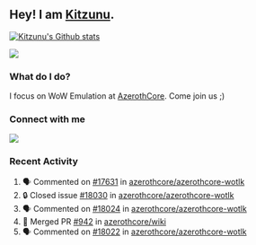 ## Hey! I am [Kitzunu](https://Github.com/Kitzunu).

<!--<a href="https://github-readme-stats.kitzunu.vercel.app/api?username=Kitzunu&show_icons=true&theme=dark">
  <img align="center" src="https://github-readme-stats.kitzunu.vercel.app/api?username=Kitzunu&show_icons=true&theme=dark" />
</a>-->

[![Kitzunu's Github stats](https://github-readme-stats.vercel.app/api?username=kitzunu&theme=github_dark&show_icons=true)](https://github.com/Kitzunu)

<a href="https://github-readme-stats.kitzunu.vercel.app/api?username=Kitzunu&show_icons=true&theme=dark">
  <img align="center" src="https://github-readme-stats.vercel.app/api/top-langs/?username=Kitzunu&layout=compact&theme=dark" />
</a>

### What do I do?

I focus on WoW Emulation at [AzerothCore](https://Github.com/AzerothCore). Come join us ;)

### Connect with me
[![](https://img.shields.io/badge/AzerothCore%20Discord-Connect%20with%20me!-green)](https://discord.com/invite/gkt4y2x)

### Recent Activity

<!--START_SECTION:activity-->
1. 🗣 Commented on [#17631](https://github.com/azerothcore/azerothcore-wotlk/issues/17631#issuecomment-1867728028) in [azerothcore/azerothcore-wotlk](https://github.com/azerothcore/azerothcore-wotlk)
2. 🔒 Closed issue [#18030](https://github.com/azerothcore/azerothcore-wotlk/issues/18030) in [azerothcore/azerothcore-wotlk](https://github.com/azerothcore/azerothcore-wotlk)
3. 🗣 Commented on [#18024](https://github.com/azerothcore/azerothcore-wotlk/issues/18024#issuecomment-1859129566) in [azerothcore/azerothcore-wotlk](https://github.com/azerothcore/azerothcore-wotlk)
4. 🎉 Merged PR [#942](https://github.com/azerothcore/wiki/pull/942) in [azerothcore/wiki](https://github.com/azerothcore/wiki)
5. 🗣 Commented on [#18022](https://github.com/azerothcore/azerothcore-wotlk/issues/18022#issuecomment-1858597942) in [azerothcore/azerothcore-wotlk](https://github.com/azerothcore/azerothcore-wotlk)
<!--END_SECTION:activity-->
